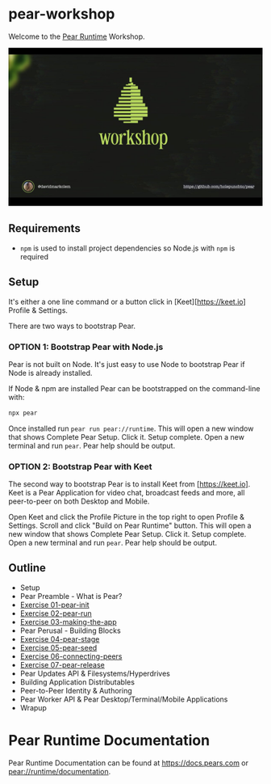 # pear-workshop

Welcome to the [Pear Runtime](https://github.com/holepunchto/pear) Workshop.

![Pear Workshop](./snap.jpg)

## Requirements

* `npm` is used to install project dependencies so Node.js with `npm` is required

## Setup

It's either a one line command or a button click in [Keet][https://keet.io] Profile & Settings.

There are two ways to bootstrap Pear.

### OPTION 1: Bootstrap Pear with Node.js

Pear is not built on Node. It's just easy to use Node to bootstrap Pear if Node is already installed.

If Node & npm are installed Pear can be bootstrapped on the command-line with:

```sh
npx pear
```

Once installed run `pear run pear://runtime`. This will open a new window that shows Complete Pear Setup. Click it. Setup complete. Open a new terminal and run `pear`. Pear help should be output. 

### OPTION 2: Bootstrap Pear with Keet

The second way to bootstrap Pear is to install Keet from [https://keet.io]. Keet is a Pear Application for video chat, broadcast feeds and more, all peer-to-peer on both Desktop and Mobile. 

Open Keet and click the Profile Picture in the top right to open Profile & Settings. Scroll and click "Build on Pear Runtime" button.  This will open a new window that shows Complete Pear Setup. Click it. Setup complete. Open a new terminal and run `pear`. Pear help should be output.

## Outline

* Setup
* Pear Preamble - What is Pear?
* [Exercise 01-pear-init](exercises/01-pear-init/readme.md)
* [Exercise 02-pear-run](exercises/02-pear-run/readme.md)
* [Exercise 03-making-the-app](exercises/03-making-the-app/readme.md)
* Pear Perusal - Building Blocks
* [Exercise 04-pear-stage](exercises/04-pear-stage/readme.md)
* [Exercise 05-pear-seed](exercises/05-pear-seed/readme.md)
* [Exercise 06-connecting-peers](exercises/06-connecting-peers/readme.md)
* [Exercise 07-pear-release](exercises/07-pear-release/readme.md)
* Pear Updates API & Filesystems/Hyperdrives
* Building Application Distributables
* Peer-to-Peer Identity & Authoring
* Pear Worker API & Pear Desktop/Terminal/Mobile Applications
* Wrapup

# Pear Runtime Documentation

Pear Runtime Documentation can be found at https://docs.pears.com or [pear://runtime/documentation](pear://runtime/documentation).